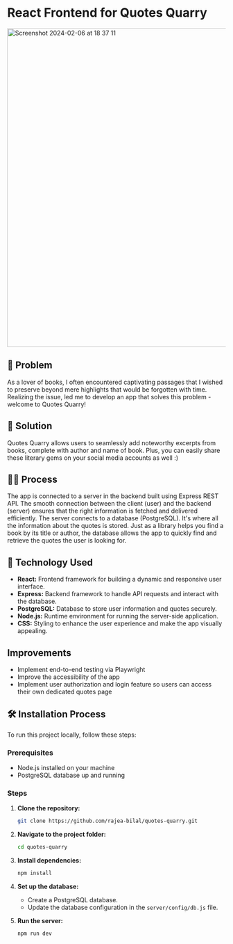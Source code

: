 
# React Frontend for Quotes Quarry

<img width="733" alt="Screenshot 2024-02-06 at 18 37 11" src="https://github.com/rajea-bilal/quotes-quarry/assets/93056794/6ab2969c-463f-4028-99b4-235c2b332401">


## 🧠 Problem

As a lover of books, I often encountered captivating passages that I wished to preserve beyond mere highlights that would be forgotten with time. Realizing the issue, led me to develop an app that solves this problem - welcome to Quotes Quarry!

## 🔖  Solution

Quotes Quarry allows users to seamlessly add noteworthy excerpts from books, complete with author and name of book. Plus, you can easily share these literary gems on your social media accounts as well :)

## 💪🏽 Process
The app is connected to a server in the backend built using Express REST API. The smooth connection between the client (user) and the backend (server) ensures that the right information is fetched and delivered efficiently. The server connects to a database (PostgreSQL). It's where all the information about the quotes is stored. Just as a library helps you find a book by its title or author, the database allows the app to quickly find and retrieve the quotes the user is looking for.


## 📡 Technology Used

- **React:** Frontend framework for building a dynamic and responsive user interface.
- **Express:** Backend framework to handle API requests and interact with the database.
- **PostgreSQL:** Database to store user information and quotes securely.
- **Node.js:** Runtime environment for running the server-side application.
- **CSS:** Styling to enhance the user experience and make the app visually appealing.

## Improvements

- Implement end-to-end testing via Playwright
- Improve the accessibility of the app 
- Implement user authorization and login feature so users can access their own dedicated quotes page

## 🛠️ Installation Process

To run this project locally, follow these steps:

### Prerequisites

- Node.js installed on your machine
- PostgreSQL database up and running

### Steps

1. **Clone the repository:**

    ```bash
    git clone https://github.com/rajea-bilal/quotes-quarry.git
    ```

2. **Navigate to the project folder:**

    ```bash
    cd quotes-quarry
    ```

3. **Install dependencies:**

    ```bash
    npm install
    ```

4. **Set up the database:**

    - Create a PostgreSQL database.
    - Update the database configuration in the `server/config/db.js` file.

5. **Run the server:**

    ```bash
    npm run dev
    ```


